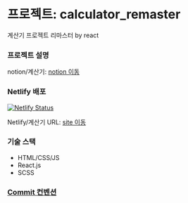 # 프로젝트: calculator_remaster

계산기 프로젝트 리마스터 by react

### 프로젝트 설명

notion/계산기: [notion 이동](https://www.notion.so/Project-500caf8a4ab34852a6c092418cd98516?pvs=4)

### Netlify 배포
[![Netlify Status](https://api.netlify.com/api/v1/badges/fedc340f-0ad4-479c-8a7e-469070bac86a/deploy-status)](https://app.netlify.com/sites/seob-calculator-remaster/deploys) 

Netlify/계산기 URL: [site 이동](https://seob-calculator-remaster.netlify.app/)

### 기술 스택

- HTML/CSS/JS
- React.js
- SCSS

### [Commit 컨벤션](https://velog.io/@shin6403/Git-git-%EC%BB%A4%EB%B0%8B-%EC%BB%A8%EB%B2%A4%EC%85%98-%EC%84%A4%EC%A0%95%ED%95%98%EA%B8%B0)
